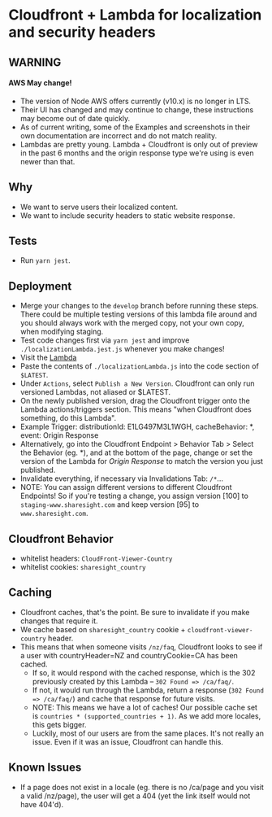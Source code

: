 # Cloudfront + Lambda for localization and security headers

## WARNING
#### AWS May change!
 - The version of Node AWS offers currently (v10.x) is no longer in LTS.
 - Their UI has changed and may continue to change, these instructions may become out of date quickly.
 - As of current writing, some of the Examples and screenshots in their own documentation are incorrect and do not match reality.
 - Lambdas are pretty young.  Lambda + Cloudfront is only out of preview in the past 6 months and the origin response type we're using is even newer than that.

## Why
  - We want to serve users their localized content.
  - We want to include security headers to static website response.

## Tests
  - Run `yarn jest`.

## Deployment
  - Merge your changes to the `develop` branch before running these steps. There could be multiple testing versions of this lambda file around and you should always work with the merged copy, not your own copy, when modifying staging.
  - Test code changes first via `yarn jest` and improve `./localizationLambda.jest.js` whenever you make changes!
  - Visit the [Lambda](https://console.aws.amazon.com/lambda/home?region=us-east-1#/functions/localizeCloudfrontResponse/versions/$LATEST)
  - Paste the contents of `./localizationLambda.js` into the code section of `$LATEST`.
  - Under `Actions`, select `Publish a New Version`.  Cloudfront can only run versioned Lambdas, not aliased or $LATEST.
  - On the newly published version, drag the Cloudfront trigger onto the Lambda actions/triggers section.  This means "when Cloudfront does something, do this Lambda".
  - Example Trigger: distributionId: E1LG497M3L1WGH, cacheBehavior: \*, event: Origin Response
  - Alternatively, go into the Cloudfront Endpoint > Behavior Tab > Select the Behavior (eg. \*), and at the bottom of the page, change or set the version of the Lambda for *Origin Response* to match the version you just published.
  - Invalidate everything, if necessary via Invalidations Tab: `/*`...
  - NOTE: You can assign different versions to different Cloudfront Endpoints!  So if you're testing a change, you assign version [100] to `staging-www.sharesight.com` and keep version [95] to `www.sharesight.com`.

## Cloudfront Behavior
  - whitelist headers: `CloudFront-Viewer-Country`
  - whitelist cookies: `sharesight_country`

## Caching
  - Cloudfront caches, that's the point.  Be sure to invalidate if you make changes that require it.
  - We cache based on `sharesight_country` cookie + `cloudfront-viewer-country` header.
  - This means that when someone visits `/nz/faq`, Cloudfront looks to see if a user with countryHeader=NZ and countryCookie=CA has been cached.
    - If so, it would respond with the cached response, which is the 302 previously created by this Lambda – `302 Found => /ca/faq/`.
    - If not, it would run through the Lambda, return a response (`302 Found => /ca/faq/`) and cache that response for future visits.
    - NOTE: This means we have a lot of caches!  Our possible cache set is `countries * (supported_countries + 1)`.  As we add more locales, this gets bigger.
    - Luckily, most of our users are from the same places.  It's not really an issue.  Even if it was an issue, Cloudfront can handle this.

## Known Issues
  - If a page does not exist in a locale (eg. there is no /ca/page and you visit a valid /nz/page), the user will get a 404 (yet the link itself would not have 404'd).
